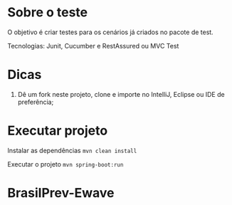 # Sobre o teste

O objetivo é criar testes para os cenários já criados no pacote de test.

Tecnologias: Junit, Cucumber e RestAssured ou MVC Test

# Dicas

1) Dê um fork neste projeto, clone e importe no IntelliJ, Eclipse ou IDE de preferência;

# Executar projeto
  Instalar as dependências
  `mvn clean install`
  
  Executar o projeto
  `mvn spring-boot:run`
# BrasilPrev-Ewave
